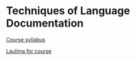 # Techniques of Language Documentation

[Course syllabus](https://mcdonn.github.io/2021-710/syllabus.html)

[Laulima for course](https://laulima.hawaii.edu/x/NDB6yG)